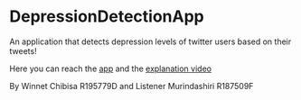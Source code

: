 # DepressionDetectionApp
An application that detects depression levels of twitter users based on their tweets!

Here you can reach the [app](https://share.streamlit.io/winnetc/depressiondetectionapp/Data/ProjectCode.py) and the [explanation video](https://drive.google.com/file/d/1PY9tCj3cb5HBWeXVlGFuPlLgn6fNH5Zz/view?usp=sharing)

By Winnet Chibisa R195779D and Listener Murindashiri R187509F
